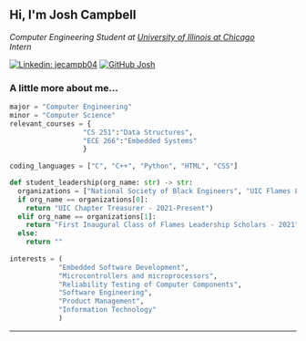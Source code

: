 <h2> Hi, I'm Josh Campbell</h2>
<p><em>Computer Engineering Student at <a href="http://www.uic.edu">University of Illinois at Chicago</a></br>Intern</em></p>

[![Linkedin: jecampb04](https://img.shields.io/badge/-jecampb04-blue?style=flat-square&logo=Linkedin&logoColor=white&link=https://www.linkedin.com/in/jecampb04/)](https://www.linkedin.com/in/jecampb04/)
[![GitHub Josh](https://img.shields.io/github/followers/jec0077?label=follow&style=social)](https://github.com/jec0077)

### A little more about me...  

```python
major = "Computer Engineering"
minor = "Computer Science"
relevant_courses = {
                  "CS 251":"Data Structures", 
                  "ECE 266":"Embedded Systems"
                  }
                  
coding_languages = ["C", "C++", "Python", "HTML", "CSS"]

def student_leadership(org_name: str) -> str:
  organizations = ["National Society of Black Engineers", "UIC Flames Leadership Council"]
  if org_name == organizations[0]:
    return "UIC Chapter Treasurer - 2021-Present")
  elif org_name == organizations[1]:
    return "First Inaugural Class of Flames Leadership Scholars - 2021"
  else:
    return ""
  
interests = (
            "Embedded Software Development",
            "Microcontrollers and microprocessors",
            "Reliability Testing of Computer Components", 
            "Software Engineering", 
            "Product Management", 
            "Information Technology"
            )
```

---
